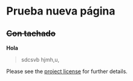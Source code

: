 # Prueba nueva **página**
## ~~Con tachado~~
**Hola**
> sdcsvb
> hjmh,u,

Please see the [project license](diagram.md) for further details.